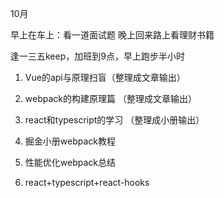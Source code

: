 10月

早上在车上：看一道面试题
晚上回来路上看理财书籍

逢一三五keep，加班到9点，早上跑步半小时

1. Vue的api与原理扫盲（整理成文章输出）
2. webpack的构建原理篇 （整理成文章输出）
3. react和typescript的学习 （整理成小册输出）

1. 掘金小册webpack教程
2. 性能优化webpack总结
3. react+typescript+react-hooks
